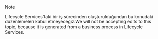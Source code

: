 > [!NOTE]
> <span data-ttu-id="741a6-101">Lifecycle Services'taki bir iş sürecinden oluşturulduğundan bu konudaki düzenlemeleri kabul etmeyeceğiz.</span><span class="sxs-lookup"><span data-stu-id="741a6-101">We will not be accepting edits to this topic, because it is generated from a business process in Lifecycle Services.</span></span>